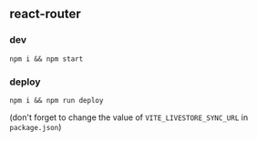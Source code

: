 ## react-router

### dev

`npm i && npm start`

### deploy

`npm i && npm run deploy`

(don't forget to change the value of `VITE_LIVESTORE_SYNC_URL` in `package.json`)
